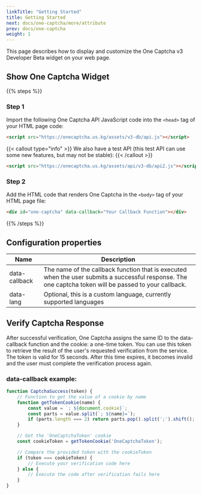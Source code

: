 ```yaml
---
linkTitle: "Getting Started"
title: Getting Started 
next: docs/one-captcha/more/attribute
prev: docs/one-captcha
weight: 1
---
```


This page describes how to display and customize the One Captcha v3 Developer Beta widget on your web page.

## Show One Captcha Widget

{{% steps %}}

### Step 1

Import the following One Captcha API JavaScript code into the `<head>` tag of your HTML page code:

```html
<script src="https://onecaptcha.us.kg/assets/v3-db/api.js"></script>
```

{{< callout type="info" >}}
  We also have a test API (this test API can use some new features, but may not be stable):
{{< /callout >}}

```html
<script src="https://onecaptcha.us.kg/assets/api/v3-db/api2.js"></script>
```

### Step 2

Add the HTML code that renders One Captcha in the `<body>` tag of your HTML page file:

```html
<div id="one-captcha" data-callback="Your Callback Function"></div>
```

{{% /steps %}}

## Configuration properties

| Name | Description |
| ---- | ----------- |
| data-callback | The name of the callback function that is executed when the user submits a successful response. The one captcha token will be passed to your callback. |
| data-lang | Optional, this is a custom language, currently supported languages |

## Verify Captcha Response

After successful verification, One Captcha assigns the same ID to the data-callback function and the cookie: a one-time token. You can use this token to retrieve the result of the user's requested verification from the service. The token is valid for 15 seconds. After this time expires, it becomes invalid and the user must complete the verification process again.

### data-callback example:

```javascript {linenos=table,linenostart=1,hl_lines=[14,16]}
function CaptchaSuccess(token) {
    // Function to get the value of a cookie by name
    function getTokenCookie(name) {
        const value = `; ${document.cookie}`;
        const parts = value.split(`; ${name}=`);
        if (parts.length === 2) return parts.pop().split(';').shift();
    }

    // Get the 'OneCaptchaToken' cookie
    const cookieToken = getTokenCookie('OneCaptchaToken');

    // Compare the provided token with the cookieToken
    if (token === cookieToken) {
        // Execute your verification code here
    } else {
        // Execute the code after verification fails here
    }
}
```

